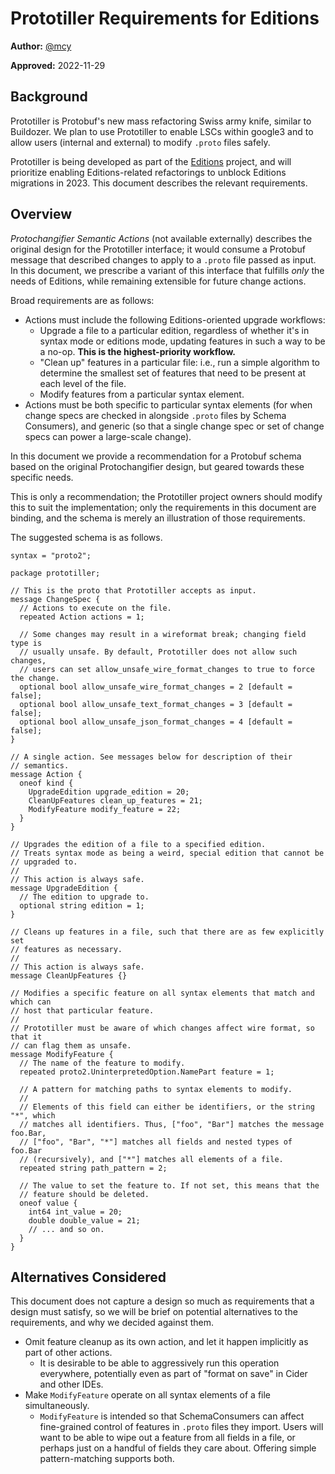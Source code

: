 # Prototiller Requirements for Editions

**Author:** [@mcy](https://github.com/mcy)

**Approved:** 2022-11-29

## Background

Prototiller is Protobuf's new mass refactoring Swiss army knife, similar to
Buildozer. We plan to use Prototiller to enable LSCs within google3 and to allow
users (internal and external) to modify `.proto` files safely.

Prototiller is being developed as part of the
[Editions](../editions/what-are-protobuf-editions.md) project, and will
prioritize enabling Editions-related refactorings to unblock Editions migrations
in 2023. This document describes the relevant requirements.

## Overview

*Protochangifier Semantic Actions* (not available externally) describes the
original design for the Prototiller interface; it would consume a Protobuf
message that described changes to apply to a `.proto` file passed as input. In
this document, we prescribe a variant of this interface that fulfills *only* the
needs of Editions, while remaining extensible for future change actions.

Broad requirements are as follows:

*   Actions must include the following Editions-oriented upgrade workflows:
    *   Upgrade a file to a particular edition, regardless of whether it's in
        syntax mode or editions mode, updating features in such a way to be a
        no-op. **This is the highest-priority workflow.**
    *   "Clean up" features in a particular file: i.e., run a simple algorithm
        to determine the smallest set of features that need to be present at
        each level of the file.
    *   Modify features from a particular syntax element.
*   Actions must be both specific to particular syntax elements (for when change
    specs are checked in alongside `.proto` files by Schema Consumers), and
    generic (so that a single change spec or set of change specs can power a
    large-scale change).

In this document we provide a recommendation for a Protobuf schema based on the
original Protochangifier design, but geared towards these specific needs.

This is only a recommendation; the Prototiller project owners should modify this
to suit the implementation; only the requirements in this document are binding,
and the schema is merely an illustration of those requirements.

The suggested schema is as follows.

```
syntax = "proto2";

package prototiller;

// This is the proto that Prototiller accepts as input.
message ChangeSpec {
  // Actions to execute on the file.
  repeated Action actions = 1;

  // Some changes may result in a wireformat break; changing field type is
  // usually unsafe. By default, Prototiller does not allow such changes,
  // users can set allow_unsafe_wire_format_changes to true to force the change.
  optional bool allow_unsafe_wire_format_changes = 2 [default = false];
  optional bool allow_unsafe_text_format_changes = 3 [default = false];
  optional bool allow_unsafe_json_format_changes = 4 [default = false];
}

// A single action. See messages below for description of their
// semantics.
message Action {
  oneof kind {
    UpgradeEdition upgrade_edition = 20;
    CleanUpFeatures clean_up_features = 21;
    ModifyFeature modify_feature = 22;
  }
}

// Upgrades the edition of a file to a specified edition.
// Treats syntax mode as being a weird, special edition that cannot be
// upgraded to.
//
// This action is always safe.
message UpgradeEdition {
  // The edition to upgrade to.
  optional string edition = 1;
}

// Cleans up features in a file, such that there are as few explicitly set
// features as necessary.
//
// This action is always safe.
message CleanUpFeatures {}

// Modifies a specific feature on all syntax elements that match and which can
// host that particular feature.
//
// Prototiller must be aware of which changes affect wire format, so that it
// can flag them as unsafe.
message ModifyFeature {
  // The name of the feature to modify.
  repeated proto2.UninterpretedOption.NamePart feature = 1;

  // A pattern for matching paths to syntax elements to modify.
  //
  // Elements of this field can either be identifiers, or the string "*", which
  // matches all identifiers. Thus, ["foo", "Bar"] matches the message foo.Bar,
  // ["foo", "Bar", "*"] matches all fields and nested types of foo.Bar
  // (recursively), and ["*"] matches all elements of a file.
  repeated string path_pattern = 2;

  // The value to set the feature to. If not set, this means that the
  // feature should be deleted.
  oneof value {
    int64 int_value = 20;
    double double_value = 21;
    // ... and so on.
  }
}
```

## Alternatives Considered

This document does not capture a design so much as requirements that a design
must satisfy, so we will be brief on potential alternatives to the requirements,
and why we decided against them.

*   Omit feature cleanup as its own action, and let it happen implicitly as part
    of other actions.
    *   It is desirable to be able to aggressively run this operation
        everywhere, potentially even as part of "format on save" in Cider and
        other IDEs.
*   Make `ModifyFeature` operate on all syntax elements of a file
    simultaneously.
    *   `ModifyFeature` is intended so that SchemaConsumers can affect
        fine-grained control of features in `.proto` files they import. Users
        will want to be able to wipe out a feature from all fields in a file, or
        perhaps just on a handful of fields they care about. Offering simple
        pattern-matching supports both.
